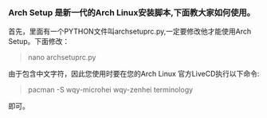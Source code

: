 ### Arch Setup 是新一代的Arch Linux安装脚本,下面教大家如何使用。
首先，里面有一个PYTHON文件叫archsetuprc.py,一定要修改他才能使用Arch Setup。下面修改：
>nano archsetuprc.py

由于包含中文字符，因此您使用时要在您的Arch Linux 官方LiveCD执行以下命令:
>pacman -S wqy-microhei wqy-zenhei terminology

即可。
